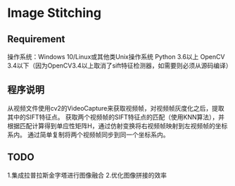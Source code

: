 # Image Stitching
## Requirement
操作系统：Windows 10/Linux或其他类Unix操作系统
Python 3.6以上
OpenCV 3.4以下（因为OpenCV3.4以上取消了sift特征检测器，如需要则必须从源码编译）
## 程序说明
从视频文件使用cv2的VideoCapture来获取视频帧，对视频帧灰度化之后，提取其中的SIFT特征点。
获取两个视频帧的SIFT特征点的匹配（使用KNN算法），并根据匹配计算得到单应性矩阵H，通过仿射变换将右视频帧映射到左视频帧的坐标系内。
通过简单复制将两个视频帧同步到同一个坐标系内。
## TODO
1.集成拉普拉斯金字塔进行图像融合
2.优化图像拼接的效率
